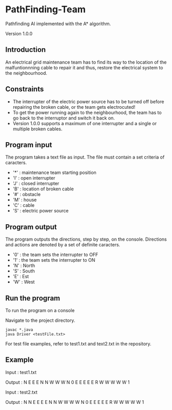 # PathFinding-Team
Pathfinding AI implemented with the A* algorithm.

Version 1.0.0

## Introduction
An electrical grid maintenance team has to find its way to the location of the malfuntionnning cable to repair it and thus, restore the electrical system to the neighbourhood.

## Constraints
- The interrupter of the electric power source has to be turned off before repairing the broken cable, or the team gets electrocuted!
- To get the power running again to the neighbourhood, the team has to go back to the interruptor and switch it back on.
- Version 1.0.0 supports a maximum of one interrupter and a single or multiple broken cables.

## Program input
The program takes a text file as input. The file must contain a set criteria of caracters.

- '*' : maintenance team starting position
- 'I' : open interrupter
- 'J' : closed interrupter
- 'B' : location of broken cable
- '#' : obstacle
- 'M' : house
- 'C' : cable
- 'S' : electric power source

## Program output
The program outputs the directions, step by step, on the console. Directions and actions are denoted by a set of definite caracters.

- '0' : the team sets the interrupter to OFF
- '1' : the team sets the interrupter to ON
- 'N' : North
- 'S' : South
- 'E' : Est
- 'W' : West

## Run the program
To run the program on a console
</br>

Navigate to the project directory.

`javac *.java`</br>
`java Driver <testFile.txt>`

For test file examples, refer to test1.txt and text2.txt in the repository.

## Example

Input : test1.txt

Output : N E E E N N W W W N 0 E E E E E R W W W W W 1

Input : test2.txt

Output : N N E E E E N N W W W W N 0 E E E E E R W W W W W 1





